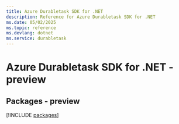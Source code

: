 ```yaml
---
title: Azure Durabletask SDK for .NET
description: Reference for Azure Durabletask SDK for .NET
ms.date: 05/02/2025
ms.topic: reference
ms.devlang: dotnet
ms.service: durabletask
---
```

# Azure Durabletask SDK for .NET - preview
## Packages - preview
[!INCLUDE [packages](durabletask-index.md)]
